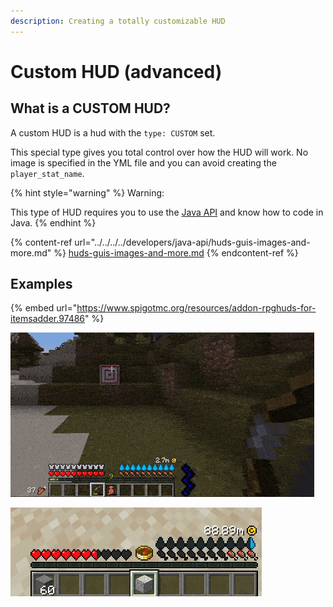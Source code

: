 ```yaml
---
description: Creating a totally customizable HUD
---
```


# Custom HUD (advanced)

## What is a CUSTOM HUD?

A custom HUD is a hud with the `type: CUSTOM` set.

This special type gives you total control over how the HUD will work. No image is specified in the YML file and you can avoid creating the `player_stat_name`.

{% hint style="warning" %}
Warning:

This type of HUD requires you to use the [Java API](../../../../developers/java-api/) and know how to code in Java.
{% endhint %}

{% content-ref url="../../../../developers/java-api/huds-guis-images-and-more.md" %}
[huds-guis-images-and-more.md](../../../../developers/java-api/huds-guis-images-and-more.md)
{% endcontent-ref %}

## Examples

{% embed url="https://www.spigotmc.org/resources/addon-rpghuds-for-itemsadder.97486" %}

![](../../../../.gitbook/assets/78b0de78224899524466178c9e7af2ade34514f1.gif)

![](../../../../.gitbook/assets/e32ea483cc0e3e389c90081e2f6f1f33ed043440.gif)
